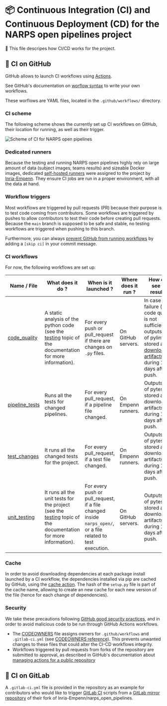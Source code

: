 # :package: Continuous Integration (CI) and Continuous Deployment (CD) for the NARPS open pipelines project

:mega: This file descripes how CI/CD works for the project.

## :octopus: CI on GitHub

GitHub allows to launch CI workflows using [Actions](https://docs.github.com/en/actions).

See GitHub's documentation on [worflow syntax](https://docs.github.com/en/actions/using-workflows/workflow-syntax-for-github-actions) to write your own workflows.

These worflows are YAML files, located in the `.github/workflows/` directory.

### CI scheme

The following scheme shows the currently set up CI workflows on GitHub, their location for running, as well as their trigger.

![Scheme of CI for NARPS open pipelines](/docs/assets/ci-scheme.svg)

### Dedicated runners

Because the testing and running NARPS open pipelines highly rely on large amount of data (subject images, teams results) and sizeable Docker images, dedicated [self-hosted runners](https://docs.github.com/en/actions/hosting-your-own-runners/about-self-hosted-runners) were assigned to the project by [Inria-Empenn](https://github.com/Inria-Empenn). They ensure CI jobs are run in a proper environment, with all the data at hand.

### Workflow triggers

Most workflows are triggered by pull requests (PR) because their purpose is to test code coming from contributors.
Some workflows are triggered by pushes to allow contributors to test their code before creating pull requests.
Because the `main` branch is supposed to be safe and stable, no testing workflows are triggered when pushing to this branch.

Furthermore, you can always [prevent GitHub from running workflows](https://docs.github.com/en/actions/managing-workflow-runs/skipping-workflow-runs) by adding a `[skip ci]` in your commit message.

### CI workflows

For now, the following workflows are set up:

| Name / File | What does it do ? | When is it launched ? | Where does it run ? | How can I see the results ? |
| ----------- | ----------- | ----------- | ----------- | ----------- |
| [code_quality](/.github/workflows/code_quality.yml) | A static analysis of the python code (see the [testing](/docs/testing.md) topic of the documentation for more information). | For every push or pull_request if there are changes on `.py` files. | On GitHub servers. | In case of failure (i.e.: code quality is not sufficient), outputs (logs of pylint) are stored as [downloadable artifacts](https://docs.github.com/en/actions/managing-workflow-runs/downloading-workflow-artifacts) during 15 days after the push. |
| [pipeline_tests](/.github/workflows/pipelines.yml) | Runs all the tests for changed pipelines. | For every pull_request, if a pipeline file changed. | On Empenn runners. | Outputs (logs of pytest) are stored as downloadable artifacts during 15 days after the push. |
| [test_changes](/.github/workflows/test_changes.yml) | It runs all the changed tests for the project. | For every pull_request, if a test file changed. | On Empenn runners. | Outputs (logs of pytest) are stored as downloadable artifacts during 15 days after the push. |
| [unit_testing](/.github/workflows/unit_testing.yml) | It runs all the unit tests for the project (see the [testing](/docs/testing.md) topic of the documentation for more information). | For every push or pull_request, if a file changed inside `narps_open/`, or a file related to test execution. | On GitHub servers. | Outputs (logs of pytest) are stored as downloadable artifacts during 15 days after the push. |

### Cache

In order to avoid downloading dependencies at each package install launched by a CI workflow, the dependencies installed via pip are cached by GitHub, using the [cache action](https://github.com/actions/cache). The hash of the `setup.py` file is part of the cache name, allowing to create an new cache for each new version of the file (hence for each change of dependencies).

### Security

We take these precautions following [GitHub good security practices](https://docs.github.com/en/actions/security-guides/security-hardening-for-github-actions), and in order to avoid malicious code to be run through GitHub Actions workflows.

- The [CODEOWNERS](/.github/CODEOWNERS) file assigns owners for `.github/workflows` and `.gitlab-ci.yml` (see [CODEOWNERS reference](https://docs.github.com/en/repositories/managing-your-repositorys-settings-and-features/customizing-your-repository/about-code-owners)). This prevents unwanted changes to these files that could alter the CI-CD workflows integrity.
- Workflows triggered by pull requests from forks of the repository are submitted to approval, as described in GitHub's documentation about [managing actions for a public repository](https://docs.github.com/en/repositories/managing-your-repositorys-settings-and-features/enabling-features-for-your-repository/managing-github-actions-settings-for-a-repository#controlling-changes-from-forks-to-workflows-in-public-repositories)

## :fox_face: CI on GitLab

A `.gitlab-ci.yml` file is provided in the repository as an example for contributors who would like to trigger [GitLab CI](https://docs.gitlab.com/ee/ci/) scripts from a [GitLab mirror repository](https://docs.gitlab.com/ee/user/project/repository/mirror/) of their fork of Inria-Empenn/narps_open_pipelines.
